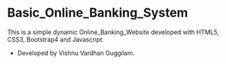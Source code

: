 # Basic_Online_Banking_System

This is a simple dynamic Online_Banking_Website developed with HTML5, CSS3, Bootstrap4 and Javascript.

   - Developed by Vishnu Vardhan Guggilam.
